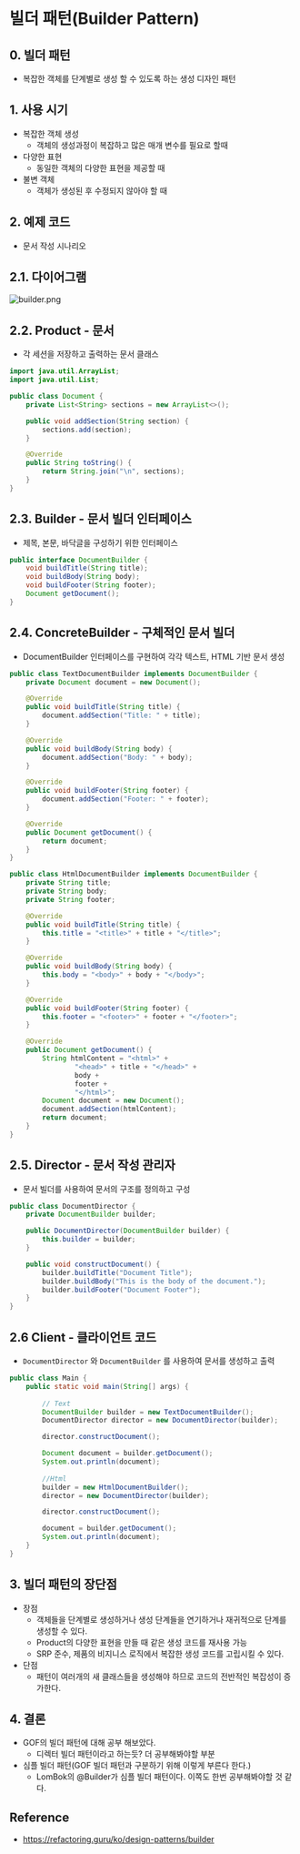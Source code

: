 # 빌더 패턴(Builder Pattern)

## 0. 빌더 패턴

- 복잡한 객체를 단계별로 생성 할 수 있도록 하는 생성 디자인 패턴

## 1. 사용 시기

- 복잡한 객체 생성
    - 객체의 생성과정이 복잡하고 많은 매개 변수를 필요로 할때
- 다양한 표현
    - 동일한 객체의 다양한 표현을 제공할 때
- 불변 객체
    - 객체가 생성된 후 수정되지 않아야 할 때

## 2. 예제 코드

- 문서 작성 시나리오

## 2.1. 다이어그램

![builder.png](../images/builder-pattern.png)

## 2.2. Product - 문서

- 각 세션을 저장하고 출력하는 문서 클래스

```java
import java.util.ArrayList;
import java.util.List;

public class Document {
    private List<String> sections = new ArrayList<>();

    public void addSection(String section) {
        sections.add(section);
    }

    @Override
    public String toString() {
        return String.join("\n", sections);
    }
}
```

## 2.3. Builder - 문서 빌더 인터페이스

- 제목, 본문, 바닥글을 구성하기 위한 인터페이스

```java
public interface DocumentBuilder {
    void buildTitle(String title);
    void buildBody(String body);
    void buildFooter(String footer);
    Document getDocument();
}
```

## 2.4. ConcreteBuilder - 구체적인 문서 빌더

- DocumentBuilder 인터페이스를 구현하여 각각 텍스트, HTML 기반 문서 생성

```java
public class TextDocumentBuilder implements DocumentBuilder {
    private Document document = new Document();

    @Override
    public void buildTitle(String title) {
        document.addSection("Title: " + title);
    }

    @Override
    public void buildBody(String body) {
        document.addSection("Body: " + body);
    }

    @Override
    public void buildFooter(String footer) {
        document.addSection("Footer: " + footer);
    }

    @Override
    public Document getDocument() {
        return document;
    }
}

public class HtmlDocumentBuilder implements DocumentBuilder {
    private String title;
    private String body;
    private String footer;

    @Override
    public void buildTitle(String title) {
        this.title = "<title>" + title + "</title>";
    }

    @Override
    public void buildBody(String body) {
        this.body = "<body>" + body + "</body>";
    }

    @Override
    public void buildFooter(String footer) {
        this.footer = "<footer>" + footer + "</footer>";
    }

    @Override
    public Document getDocument() {
        String htmlContent = "<html>" +
                "<head>" + title + "</head>" +
                body +
                footer +
                "</html>";
        Document document = new Document();
        document.addSection(htmlContent);
        return document;
    }
}
```

## 2.5. Director - 문서 작성 관리자

- 문서 빌더를 사용하여 문서의 구조를 정의하고 구성

```java
public class DocumentDirector {
    private DocumentBuilder builder;

    public DocumentDirector(DocumentBuilder builder) {
        this.builder = builder;
    }

    public void constructDocument() {
        builder.buildTitle("Document Title");
        builder.buildBody("This is the body of the document.");
        builder.buildFooter("Document Footer");
    }
}
```

## 2.6 Client - 클라이언트 코드

- `DocumentDirector` 와 `DocumentBuilder` 를 사용하여 문서를 생성하고 출력

```java
public class Main {
    public static void main(String[] args) {
    
		// Text
        DocumentBuilder builder = new TextDocumentBuilder();
        DocumentDirector director = new DocumentDirector(builder);

        director.constructDocument();

        Document document = builder.getDocument();
        System.out.println(document);
        
        //Html
        builder = new HtmlDocumentBuilder();
        director = new DocumentDirector(builder);

        director.constructDocument();

        document = builder.getDocument();
        System.out.println(document);
    }
}
```

## 3. 빌더 패턴의 장단점

- 장점
    - 객체들을 단계별로 생성하거나 생성 단계들을 연기하거나 재귀적으로 단계를 생성할 수 있다.
    - Product의 다양한 표현을 만들 때 같은 생성 코드를 재사용 가능
    - SRP 준수, 제품의 비지니스 로직에서 복잡한 생성 코드를 고립시킬 수 있다.
- 단점
    - 패턴이 여러개의 새 클래스들을 생성해야 하므로 코드의 전반적인 복잡성이 증가한다.

## 4. 결론

- GOF의 빌더 패턴에 대해 공부 해보았다.
    - 디렉터 빌더 패턴이라고 하는듯? 더 공부해봐야할 부분
- 심플 빌더 패턴(GOF 빌더 패턴과 구분하기 위해 이렇게 부른다 한다.)
    - LomBok의 @Builder가 심플 빌더 패턴이다. 이쪽도 한번 공부해봐야할 것 같다.

## Reference

- https://refactoring.guru/ko/design-patterns/builder